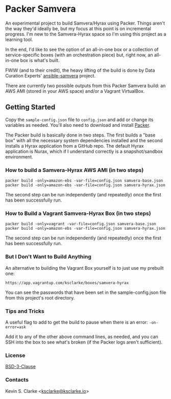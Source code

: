 # Packer Samvera

An experimental project to build Samvera/Hyrax using Packer. Things aren't the way they'd ideally be, but my focus at this point is on incremental progress. I'm new to the Samvera-Hyrax space so I'm 
using this project as a learning tool.

In the end, I'd like to see the option of an all-in-one box or a collection of service-specific boxes (with an orchestration piece) but, right now, an all-in-one box is what's built.

FWIW (and to their credit), the heavy lifting of the build is done by Data Curation Experts' [ansible-samvera](https://github.com/curationexperts/ansible-samvera) project.

There are currently two possible outputs from this Packer Samvera build: an AWS AMI (stored in your AWS space) and/or a Vagrant VirtualBox.

## Getting Started

Copy the `sample-config.json` file to `config.json` and add or change its variables as needed. You'll also need to download and install [Packer](https://www.packer.io/downloads.html).

The Packer build is basically done in two steps. The first builds a "base box" with all the necessary system dependencies installed and the second installs a Hyrax application from a GitHub repo. The 
default Hyrax application is Nurax, which if I understand correctly is a snapshot/sandbox environment.

### How to build a Samvera-Hyrax AWS AMI (in two steps)

    packer build -only=amazon-ebs -var-file=config.json samvera-base.json
    packer build -only=amazon-ebs -var-file=config.json samvera-hyrax.json

The second step can be run independently (and repeatedly) once the first has been successfully run.

### How to Build a Vagrant Samvera-Hyrax Box (in two steps)

    packer build -only=vagrant -var-file=config.json samvera-base.json
    packer build -only=amazon-ebs -var-file=config.json samvera-hyrax.json

The second step can be run independently (and repeatedly) once the first has been successfully run.

### But I Don't Want to Build Anything

An alternative to building the Vagrant Box yourself is to just use my prebuilt one:

    https://app.vagrantup.com/ksclarke/boxes/samvera-hyrax

You can see the passwords that have been set in the sample-config.json file from this project's root directory.

### Tips and Tricks

A useful flag to add to get the build to pause when there is an error: `-on-error=ask`

Add it to any of the other above command lines, as needed, and you can SSH into the box to see what's broken (if the Packer logs aren't sufficient).

### License

[BSD-3-Clause](LICENSE.txt)

### Contacts

Kevin S. Clarke &lt;<a href="mailto:ksclarke@ksclarke.io">ksclarke@ksclarke.io</a>&gt;
